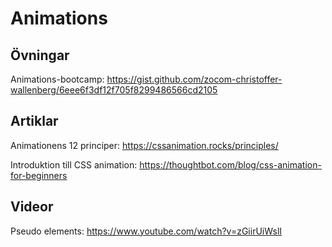 # Animations

## Övningar

Animations-bootcamp: https://gist.github.com/zocom-christoffer-wallenberg/6eee6f3df12f705f8299486566cd2105

## Artiklar

Animationens 12 principer: https://cssanimation.rocks/principles/

Introduktion till CSS animation: https://thoughtbot.com/blog/css-animation-for-beginners

## Videor

Pseudo elements: https://www.youtube.com/watch?v=zGiirUiWslI
